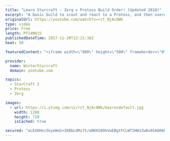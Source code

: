 ```yaml
---
title: "Learn Starcraft - Zerg v Protoss Build Order! (Updated 2018)"
excerpt: "A basic build to scout and react to a Protoss, and then overwhelm them with the swarm! Meant for lower level players looking for direction, not higher level looking for the dankest meta. -- Watch live at https://www.twitch.tv/wintergaming"
originalUrl: https://youtube.com/watch?v=rct_NjAc8Wk
type: video
price: Free
length: PT14M41S
publishedDateTime: 2017-11-20T12:21:36Z
heat: 50

featuredContent: "<iframe width=\"800\" height=\"500\" frameborder=\"0\" src=\"https://www.youtube.com/embed/rct_NjAc8Wk\" allow=\"accelerometer; autoplay; encrypted-media; gyroscope; picture-in-picture\" allowfullscreen></iframe>"

provider:
  name: WinterStarcraft
  domain: youtube.com

topics:
  - StarCraft 2
  - Protoss
  - Zerg

images:
  - url: https://i.ytimg.com/vi/rct_NjAc8Wk/maxresdefault.jpg
    width: 1280
    height: 720
    isCached: true

secured: "oLEXDHnc5kyeWaS+IKBbLUMz7t/eNKKS09kVwEBgtFCLWT2HW1ZwBz0SAO06H/xF21buH2swFgT3gakUsh/ktUehb7My7iHBupRSy+ECbIDB2639UwcyBbEoVX8t6EGFBTb6OHt6zzaSn/7zUFhVDmRQS6jph2/uDg2UHn8UABo0V+QLmZ9hfmW2Klg9XgWZBO5wyrkiEZMfOpV9QcmV1i1CQTapv2Q00/bh3SocpHtdvUWzCyonMzOLu4Odj4ZspdwctClaeX46QOJAYxB3PcALsmDTixw5ZtcMRU/oWK1bqWe8eyQZbSHJ+1xliTGbYRb9sZFca4lyRmxHv1EKeMXgOoQdo8LHYc2TuC43PSLUlVRJrwl2zFvMln7P3PneqpaVRWa6ONKyyp6yY/Zi6zUtjd7XxbfMBHQu3PI1urA=;eFO6JdYYOqHv0c2EXHhA9g=="
---
```



